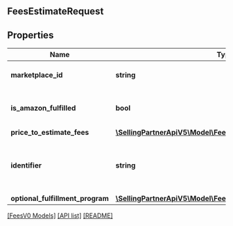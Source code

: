 ## FeesEstimateRequest

## Properties

Name | Type | Description | Notes
------------ | ------------- | ------------- | -------------
**marketplace_id** | **string** | A marketplace identifier. |
**is_amazon_fulfilled** | **bool** | When true, the offer is fulfilled by Amazon. | [optional]
**price_to_estimate_fees** | [**\SellingPartnerApiV5\Model\FeesV0\PriceToEstimateFees**](PriceToEstimateFees.md) |  |
**identifier** | **string** | A unique identifier provided by the caller to track this request. |
**optional_fulfillment_program** | [**\SellingPartnerApiV5\Model\FeesV0\OptionalFulfillmentProgram**](OptionalFulfillmentProgram.md) |  | [optional]

[[FeesV0 Models]](../) [[API list]](../../Api) [[README]](../../../README.md)
